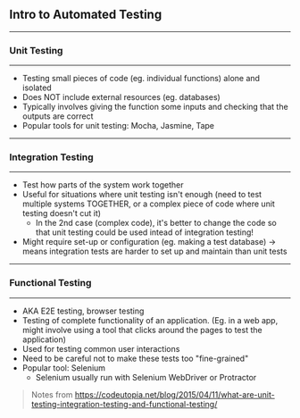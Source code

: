 ## Intro to Automated Testing
---
###  Unit Testing
---
- Testing small pieces of code (eg. individual functions) alone and isolated
- Does NOT include external resources (eg. databases)
- Typically involves giving the function some inputs and checking that the outputs are correct
- Popular tools for unit testing: Mocha, Jasmine, Tape

---
### Integration Testing
---
- Test how parts of the system work together
- Useful for situations where unit testing isn't enough (need to test multiple systems TOGETHER, or a complex piece of code where unit testing doesn't cut it)
  - In the 2nd case (complex code), it's better to change the code so that unit testing could be used intead of integration testing!
- Might require set-up or configuration (eg. making a test database) -> means integration tests are harder to set up and maintain than unit tests

---
### Functional Testing
---

- AKA E2E testing, browser testing
- Testing of complete functionality of an application. (Eg. in a web app, might involve using a tool that clicks around the pages to test the application)
- Used for testing common user interactions
- Need to be careful not to make these tests too "fine-grained"
- Popular tool: Selenium
  - Selenium usually run with Selenium WebDriver or Protractor


>Notes from https://codeutopia.net/blog/2015/04/11/what-are-unit-testing-integration-testing-and-functional-testing/